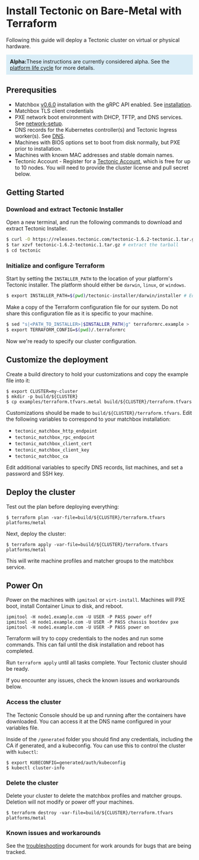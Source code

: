 # Install Tectonic on Bare-Metal with Terraform

Following this guide will deploy a Tectonic cluster on virtual or physical hardware.

<p style="background:#d9edf7; padding: 10px;" class="text-info"><strong>Alpha:</strong>These instructions are currently considered alpha. See the <a href="../../platform-lifecycle.md">platform life cycle</a> for more details.</p>

## Prerequsities

* Matchbox [v0.6.0](https://github.com/coreos/matchbox/releases) installation with the gRPC API enabled. See [installation](https://coreos.com/matchbox/docs/latest/deployment.html).
* Matchbox TLS client credentials
* PXE network boot environment with DHCP, TFTP, and DNS services. See [network-setup](https://coreos.com/matchbox/docs/latest/network-setup.html).
* DNS records for the Kubernetes controller(s) and Tectonic Ingress worker(s). See [DNS](https://coreos.com/tectonic/docs/latest/install/bare-metal#networking).
* Machines with BIOS options set to boot from disk normally, but PXE prior to installation.
* Machines with known MAC addresses and stable domain names.
* Tectonic Account - Register for a [Tectonic Account][register], which is free for up to 10 nodes. You will need to provide the cluster license and pull secret below.

## Getting Started

### Download and extract Tectonic Installer

Open a new terminal, and run the following commands to download and extract Tectonic Installer.

```bash
$ curl -O https://releases.tectonic.com/tectonic-1.6.2-tectonic.1.tar.gz # download
$ tar xzvf tectonic-1.6.2-tectonic.1.tar.gz # extract the tarball
$ cd tectonic
```

### Initialize and configure Terraform

Start by setting the `INSTALLER_PATH` to the location of your platform's Tectonic installer. The platform should either be `darwin`, `linux`, or `windows`.

```bash
$ export INSTALLER_PATH=$(pwd)/tectonic-installer/darwin/installer # Edit the platform name.
```

Make a copy of the Terraform configuration file for our system. Do not share this configuration file as it is specific to your machine.

```bash
$ sed "s|<PATH_TO_INSTALLER>|$INSTALLER_PATH|g" terraformrc.example > .terraformrc
$ export TERRAFORM_CONFIG=$(pwd)/.terraformrc
```


Now we're ready to specify our cluster configuration.

## Customize the deployment

Create a build directory to hold your customizations and copy the example file into it:

```
$ export CLUSTER=my-cluster
$ mkdir -p build/${CLUSTER}
$ cp examples/terraform.tfvars.metal build/${CLUSTER}/terraform.tfvars
```

Customizations should be made to `build/${CLUSTER}/terraform.tfvars`. Edit the following variables to correspond to your matchbox installation:

* `tectonic_matchbox_http_endpoint`
* `tectonic_matchbox_rpc_endpoint`
* `tectonic_matchbox_client_cert`
* `tectonic_matchbox_client_key`
* `tectonic_matchboc_ca`

Edit additional variables to specify DNS records, list machines, and set a password and SSH key.

## Deploy the cluster

Test out the plan before deploying everything:

```
$ terraform plan -var-file=build/${CLUSTER}/terraform.tfvars platforms/metal
```

Next, deploy the cluster:

```
$ terraform apply -var-file=build/${CLUSTER}/terraform.tfvars platforms/metal
```

This will write machine profiles and matcher groups to the matchbox service.

## Power On

Power on the machines with `ipmitool` or `virt-install`. Machines will PXE boot, install Container Linux to disk, and reboot.

```
ipmitool -H node1.example.com -U USER -P PASS power off
ipmitool -H node1.example.com -U USER -P PASS chassis bootdev pxe
ipmitool -H node1.example.com -U USER -P PASS power on
```

Terraform will try to copy credentials to the nodes and run some commands. This can fail until the disk installation and reboot has completed.

Run `terraform apply` until all tasks complete. Your Tectonic cluster should be ready.

If you encounter any issues, check the known issues and workarounds below.

### Access the cluster

The Tectonic Console should be up and running after the containers have downloaded. You can access it at the DNS name configured in your variables file.

Inside of the `/generated` folder you should find any credentials, including the CA if generated, and a kubeconfig. You can use this to control the cluster with `kubectl`:

```
$ export KUBECONFIG=generated/auth/kubeconfig
$ kubectl cluster-info
```

### Delete the cluster

Delete your cluster to delete the matchbox profiles and matcher groups. Deletion will not modify or power off your machines.

```
$ terraform destroy -var-file=build/${CLUSTER}/terraform.tfvars platforms/metal
```

### Known issues and workarounds

See the [troubleshooting][troubleshooting] document for work arounds for bugs that are being tracked.

[conventions]: ../../conventions.md
[generic]: ../../generic-platform.md
[register]: https://account.coreos.com/signup/summary/tectonic-2016-12
[account]: https://account.coreos.com
[vars]: ../../variables/config.md
[troubleshooting]: ../../troubleshooting.md
